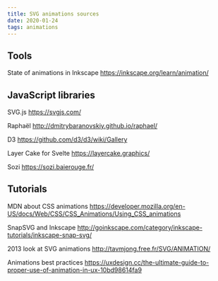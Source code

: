 ```yaml
---
title: SVG animations sources
date: 2020-01-24
tags: animations
---
```


## Tools

State of animations in Inkscape
https://inkscape.org/learn/animation/

## JavaScript libraries

SVG.js
https://svgjs.com/

Raphaël
http://dmitrybaranovskiy.github.io/raphael/

D3
https://github.com/d3/d3/wiki/Gallery

Layer Cake for Svelte
https://layercake.graphics/

Sozi
https://sozi.baierouge.fr/

## Tutorials

MDN about CSS animations
https://developer.mozilla.org/en-US/docs/Web/CSS/CSS_Animations/Using_CSS_animations

SnapSVG and Inkscape
http://goinkscape.com/category/inkscape-tutorials/inkscape-snap-svg/

2013 look at SVG animations
http://tavmjong.free.fr/SVG/ANIMATION/

Animations best practices
https://uxdesign.cc/the-ultimate-guide-to-proper-use-of-animation-in-ux-10bd98614fa9